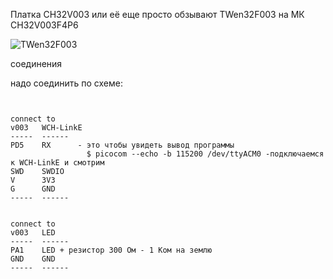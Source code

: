 
Платка CH32V003 или её еще просто обзывают TWen32F003 на МК CH32V003F4P6

<p><img src="https://github.com/nvv13/test/blob/main/test-mk/ch32v003/doc/TWen32F003.jpg" alt="TWen32F003" title="CH32V003" /></p>



соединения

надо соединить по схеме:
~~~


connect to
v003   WCH-LinkE
-----  ------ 
PD5    RX      - это чтобы увидеть вывод программы
                 $ picocom --echo -b 115200 /dev/ttyACM0 -подключаемся к WCH-LinkE и смотрим
SWD    SWDIO
V      3V3
G      GND    
-----  ------ 


connect to
v003   LED
-----  ------ 
PA1    LED + резистор 300 Ом - 1 Ком на землю
GND    GND    
-----  ------ 



